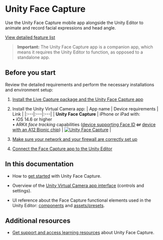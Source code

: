 # Unity Face Capture

Use the Unity Face Capture mobile app alongside the Unity Editor to animate and record facial expressions and head angle.

[View detailed feature list](face-capture-features.md)

> **Important:** The Unity Face Capture app is a companion app, which means it requires the Unity Editor to function, as opposed to a standalone app.

## Before you start

Review the detailed requirements and perform the necessary installations and environment setup:

1. [Install the Live Capture package and the Unity Face Capture app](installation.md)

2. Install the Unity Virtual Camera app:
   | App name | Device requirements | Link |
   |:---|:---|:---|
   | **Unity Face Capture** | iPhone or iPad with:<br />• iOS 14.6 or higher<br />• ARKit _face tracking_ capabilities ([device supporting Face ID](https://support.apple.com/en-us/HT209183) **or** [device with an A12 Bionic chip](https://en.wikipedia.org/wiki/Apple_A12)) | [![Unity Face Capture](images/app-store-badge.png)](https://apps.apple.com/us/app/unity-face-capture/id1544159771) |

3. [Make sure your network and your firewall are correctly set up](connection-network.md)

4. [Connect the Face Capture app to the Unity Editor](connection-device.md)

## In this documentation

* How to [get started](face-capture-getting-started.md) with Unity Face Capture.

* Overview of the [Unity Virtual Camera app interface](face-capture-app-ui.md) (controls and settings).

* UI reference about the Face Capture functional elements used in the Unity Editor: [components](face-capture-components.md) and [assets/presets](face-capture-presets.md).

## Additional resources

* [Get support and access learning resources](https://forum.unity.com/threads/1111255/) about Unity Face Capture.
